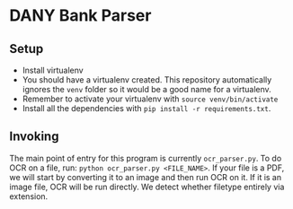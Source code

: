 # DANY Bank Parser

## Setup
* Install virtualenv
* You should have a virtualenv created. This repository automatically ignores the `venv` folder so it would be a good name for a virtualenv. 
* Remember to activate your virtualenv with `source venv/bin/activate`
* Install all the dependencies with `pip install -r requirements.txt`. 

## Invoking
The main point of entry for this program is currently `ocr_parser.py`. To do OCR on a file, run: `python ocr_parser.py <FILE_NAME>`. If your file is a PDF, we will start by converting it to an image and then run OCR on it. If it is an image file, OCR will be run directly. We detect whether filetype entirely via extension. 
